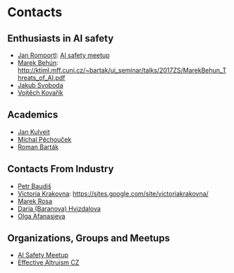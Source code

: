 # Contacts

## Enthusiasts in AI safety

* [Jan Romportl](https://www.linkedin.com/in/janromportl/): [AI safety meetup](https://www.meetup.com/AI-Safety-Meetup)
* [Marek Behún](http://blackhole.sk/~kabel/): http://ktiml.mff.cuni.cz/~bartak/ui_seminar/talks/2017ZS/MarekBehun_Threats_of_AI.pdf
* [Jakub Svoboda](https://www.linkedin.com/in/jakub-svoboda-882335154/)
* [Vojtěch Kovařík](https://www.linkedin.com/in/vojta-kovarik-12b51a154/)

## Academics

* [Jan Kulveit](https://www.linkedin.com/in/kulveit/)
* [Michal Pěchouček](https://www.linkedin.com/in/pechoucek/)
* [Roman Barták](https://www.linkedin.com/in/roman-barták-7337897/)

## Contacts From Industry

* [Petr Baudiš](https://www.linkedin.com/in/petr-baudis-906a213/)
* [Victoria Krakovna](https://www.linkedin.com/in/vkrakovna/): https://sites.google.com/site/victoriakrakovna/
* [Marek Rosa](https://www.linkedin.com/in/marekrosa1/)
* [Daria (Baranova) Hvizdalova](https://www.linkedin.com/in/darya-hvizdalova/)
* [Olga Afanasjeva](https://www.linkedin.com/in/afanasjevaolga/)

## Organizations, Groups and Meetups

* [AI Safety Meetup](https://www.meetup.com/AI-Safety-Meetup/)
* [Effective Altruism CZ](http://efektivni-altruismus.cz/o-ea/)
